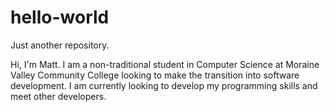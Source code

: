 # hello-world
Just another repository.

Hi, I'm Matt. I am a non-traditional student in Computer Science at Moraine Valley Community College looking to make the transition into software development. I am currently looking to develop my programming skills and meet other developers.
